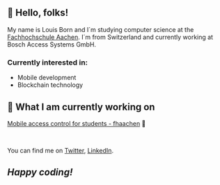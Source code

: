 ## 👋 Hello, folks!
My name is Louis Born and I´m studying computer science at the [Fachhochschule Aachen](https://www.fh-aachen.de/fachbereiche/elektrotechnik-und-informationstechnik). I´m from Switzerland and currently working at Bosch Access Systems GmbH.

### Currently interested in:
* Mobile development
* Blockchain technology

## 📁 What I am currently working on
[Mobile access control for students - fhaachen](https://github.com/louisborn/certificates-flutter-fhaachen) 📱

<br>

You can find me on [Twitter][1], [LinkedIn][2].

## _Happy coding!_

[1.2]: http://i.imgur.com/wWzX9uB.png
[1]: https://twitter.com/louisborn_dev

[2]: https://www.linkedin.com/in/louis-born-5a010816b/
